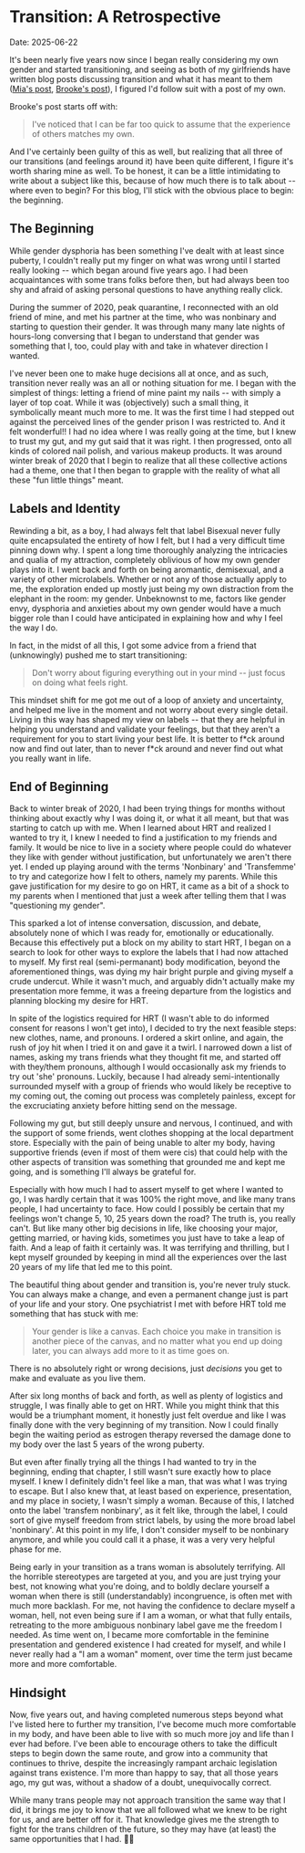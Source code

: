 
# Transition: A Retrospective
Date: 2025-06-22

It's been nearly five years now since I began really considering my own gender and started transitioning, and seeing as both of my girlfriends have written blog posts discussing transition and what it has meant to them ([Mia's post](https://miakizz.quest/posts/trans1/), [Brooke's post](https://breq.dev/2025/06/22/gender)), I figured I'd follow suit with a post of my own.

Brooke's post starts off with:
> I've noticed that I can be far too quick to assume that the experience of others matches my own.

And I've certainly been guilty of this as well, but realizing that all three of our transitions (and feelings around it) have been quite different, I figure it's worth sharing mine as well. To be honest, it can be a little intimidating to write about a subject like this, because of how much there is to talk about -- where even to begin? For this blog, I'll stick with the obvious place to begin: the beginning.

## The Beginning

While gender dysphoria has been something I've dealt with at least since puberty, I couldn't really put my finger on what was wrong until I started really looking -- which began around five years ago. I had been acquaintances with some trans folks before then, but had always been too shy and afraid of asking personal questions to have anything really click.

During the summer of 2020, peak quarantine, I reconnected with an old friend of mine, and met his partner at the time, who was nonbinary and starting to question their gender. It was through many many late nights of hours-long conversing that I began to understand that gender was something that I, too, could play with and take in whatever direction I wanted.

I've never been one to make huge decisions all at once, and as such, transition never really was an all or nothing situation for me. I began with the simplest of things: letting a friend of mine paint my nails -- with simply a layer of top coat. While it was (objectively) such a small thing, it symbolically meant much more to me. It was the first time I had stepped out against the perceived lines of the gender prison I was restricted to. And it felt wonderful!! I had no idea where I was really going at the time, but I knew to trust my gut, and my gut said that it was right. I then progressed, onto all kinds of colored nail polish, and various makeup products. It was around winter break of 2020 that I begin to realize that all these collective actions had a theme, one that I then began to grapple with the reality of what all these "fun little things" meant.

## Labels and Identity

Rewinding a bit, as a boy, I had always felt that label Bisexual never fully quite encapsulated the entirety of how I felt, but I had a very difficult time pinning down why. I spent a long time thoroughly analyzing the intricacies and qualia of my attraction, completely oblivious of how my own gender plays into it. I went back and forth on being aromantic, demisexual, and a variety of other microlabels. Whether or not any of those actually apply to me, the exploration ended up mostly just being my own distraction from the elephant in the room: my gender. Unbeknownst to me, factors like gender envy, dysphoria and anxieties about my own gender would have a much bigger role than I could have anticipated in explaining how and why I feel the way I do.

In fact, in the midst of all this, I got some advice from a friend that (unknowingly) pushed me to start transitioning:
> Don't worry about figuring everything out in your mind -- just focus on doing what feels right.

This mindset shift for me got me out of a loop of anxiety and uncertainty, and helped me live in the moment and not worry about every single detail. Living in this way has shaped my view on labels -- that they are helpful in helping you understand and validate your feelings, but that they aren't a requirement for you to start living your best life. It is better to f\*ck around now and find out later, than to never f\*ck around and never find out what you really want in life.

## End of Beginning

Back to winter break of 2020, I had been trying things for months without thinking about exactly why I was doing it, or what it all meant, but that was starting to catch up with me. When I learned about HRT and realized I wanted to try it, I knew I needed to find a justification to my friends and family. It would be nice to live in a society where people could do whatever they like with gender without justification, but unfortunately we aren't there yet. I ended up playing around with the terms 'Nonbinary' and 'Transfemme' to try and categorize how I felt to others, namely my parents. While this gave justification for my desire to go on HRT, it came as a bit of a shock to my parents when I mentioned that just a week after telling them that I was "questioning my gender".

This sparked a lot of intense conversation, discussion, and debate, absolutely none of which I was ready for, emotionally or educationally. Because this effectively put a block on my ability to start HRT, I began on a search to look for other ways to explore the labels that I had now attached to myself. My first real (semi-permanant) body modification, beyond the aforementioned things, was dying my hair bright purple and giving myself a crude undercut. While it wasn't much, and arguably didn't actually make my presentation more femme, it was a freeing departure from the logistics and planning blocking my desire for HRT.

In spite of the logistics required for HRT (I wasn't able to do informed consent for reasons I won't get into), I decided to try the next feasible steps: new clothes, name, and pronouns. I ordered a skirt online, and again, the rush of joy hit when I tried it on and gave it a twirl. I narrowed down a list of names, asking my trans friends what they thought fit me, and started off with they/them pronouns, although I would occasionally ask my friends to try out 'she' pronouns. Luckily, because I had already semi-intentionally surrounded myself with a group of friends who would likely be receptive to my coming out, the coming out process was completely painless, except for the excruciating anxiety before hitting send on the message.

Following my gut, but still deeply unsure and nervous, I continued, and with the support of some friends, went clothes shopping at the local department store. Especially with the pain of being unable to alter my body, having supportive friends (even if most of them were cis) that could help with the other aspects of transition was something that grounded me and kept me going, and is something I'll always be grateful for. 

Especially with how much I had to assert myself to get where I wanted to go, I was hardly certain that it was 100% the right move, and like many trans people, I had uncertainty to face. How could I possibly be certain that my feelings won't change 5, 10, 25 years down the road? The truth is, you really can't. But like many other big decisions in life, like choosing your major, getting married, or having kids, sometimes you just have to take a leap of faith. And a leap of faith it certainly was. It was terrifying and thrilling, but I kept myself grounded by keeping in mind all the experiences over the last 20 years of my life that led me to this point.

The beautiful thing about gender and transition is, you're never truly stuck. You can always make a change, and even a permanent change just is part of your life and your story. One psychiatrist I met with before HRT told me something that has stuck with me:
> Your gender is like a canvas. Each choice you make in transition is another piece of the canvas, and no matter what you end up doing later, you can always add more to it as time goes on.

There is no absolutely right or wrong decisions, just *decisions* you get to make and evaluate as you live them.

After six long months of back and forth, as well as plenty of logistics and struggle, I was finally able to get on HRT. While you might think that this would be a triumphant moment, it honestly just felt overdue and like I was finally done with the very beginning of my transition. Now I could finally begin the waiting period as estrogen therapy reversed the damage done to my body over the last 5 years of the wrong puberty.

But even after finally trying all the things I had wanted to try in the beginning, ending that chapter, I still wasn't sure exactly how to place myself. I knew I definitely didn't feel like a man, that was what I was trying to escape. But I also knew that, at least based on experience, presentation, and my place in society, I wasn't simply a woman. Because of this, I latched onto the label 'transfem nonbinary', as it felt like, through the label, I could sort of give myself freedom from strict labels, by using the more broad label 'nonbinary'. At this point in my life, I don't consider myself to be nonbinary anymore, and while you could call it a phase, it was a very very helpful phase for me.

Being early in your transition as a trans woman is absolutely terrifying. All the horrible stereotypes are targeted at you, and you are just trying your best, not knowing what you're doing, and to boldly declare yourself a woman when there is still (understandably) incongruence, is often met with much more backlash. For me, not having the confidence to declare myself a woman, hell, not even being sure if I am a woman, or what that fully entails, retreating to the more ambiguous nonbinary label gave me the freedom I needed. As time went on, I became more comfortable in the feminine presentation and gendered existence I had created for myself, and while I never really had a "I am a woman" moment, over time the term just became more and more comfortable.

## Hindsight

Now, five years out, and having completed numerous steps beyond what I've listed here to further my transition, I've become much more comfortable in my body, and have been able to live with so much more joy and life than I ever had before. I've been able to encourage others to take the difficult steps to begin down the same route, and grow into a community that continues to thrive, despite the increasingly rampant archaic legislation against trans existence. I'm more than happy to say, that all those years ago, my gut was, without a shadow of a doubt, unequivocally correct.

While many trans people may not approach transition the same way that I did, it brings me joy to know that we all followed what we knew to be right for us, and are better off for it. That knowledge gives me the strength to fight for the trans children of the future, so they may have (at least) the same opportunities that I had. 🏳️‍⚧️